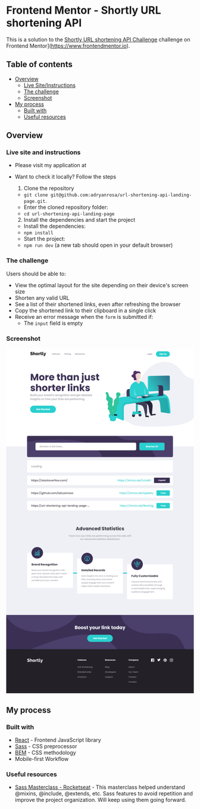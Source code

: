 # Frontend Mentor - Shortly URL shortening API

This is a solution to the [Shortly URL shortening API Challenge](https://www.frontendmentor.io/challenges/url-shortening-api-landing-page-2ce3ob-G) challenge on Frontend Mentor](https://www.frontendmentor.io).

## Table of contents

- [Overview](#overview)
  - [Live Site/Instructions](#live-site-and-instructions)
  - [The challenge](#the-challenge)
  - [Screenshot](#screenshot)
- [My process](#my-process)
  - [Built with](#built-with)
  - [Useful resources](#useful-resources)
  <!-- - [O que aprendi](#o-que-aprendi)
  - [Desenvolvimento contínuo](#desenvolvimento-contínuo) -->
<!-- - [Autor](#autor) -->

## Overview

### Live site and instructions

- Please visit my application at [](https://url-shortening-api-landing-page-adryanrosa.vercel.app/)
- Want to check it locally? Follow the steps
  1. Clone the repository
    * `git clone git@github.com:adryanrosa/url-shortening-api-landing-page.git`.
    * Enter the cloned repository folder:
     * `cd url-shortening-api-landing-page`

  2. Install the dependencies and start the project
    * Install the dependencies:
     * `npm install`
    * Start the project:
     * `npm run dev` (a new tab should open in your default browser)

### The challenge

Users should be able to:

- View the optimal layout for the site depending on their device's screen size
- Shorten any valid URL
- See a list of their shortened links, even after refreshing the browser
- Copy the shortened link to their clipboard in a single click
- Receive an error message when the `form` is submitted if:
  - The `input` field is empty

### Screenshot

![image](./screenshot.png)

## My process

### Built with

- [React](https://reactjs.org/) - Frontend JavaScript library
- [Sass](https://sass-lang.com/) - CSS preprocessor
- [BEM](http://getbem.com/introduction/) - CSS methodology
- Mobile-first Workflow

### Useful resources

- [Sass Masterclass - Rocketseat](https://www.youtube.com/watch?v=BaI8dHUthLA) - This masterclass helped understand @mixins, @include, @extends, etc. Sass features to avoid repetition and improve the project organization. Will keep using them going forward.

<!-- ### O que aprendi

Use this section to recap over some of your major learnings while working through this project. Writing these out and providing code samples of areas you want to highlight is a great way to reinforce your own knowledge.

To see how you can add code snippets, see below:

```html
<h1>Some HTML code I'm proud of</h1>
```
```css
.proud-of-this-css {
  color: papayawhip;
}
```
```js
const proudOfThisFunc = () => {
  console.log('🎉')
}
```

### Desenvolvimento contínuo

Use this section to outline areas that you want to continue focusing on in future projects. These could be concepts you're still not completely comfortable with or techniques you found useful that you want to refine and perfect. -->

<!-- ## Autor

- Website - [Add your name here](https://www.your-site.com)
- Frontend Mentor - [@yourusername](https://www.frontendmentor.io/profile/yourusername)
- Twitter - [@yourusername](https://www.twitter.com/yourusername) -->
